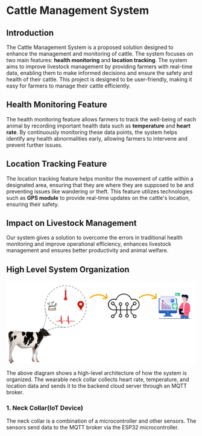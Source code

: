 # Cattle Management System  

## Introduction  
The Cattle Management System is a proposed solution designed to enhance the management and monitoring of cattle. The system focuses on two main features: **health monitoring** and **location tracking**. The system aims to improve livestock management by providing farmers with real-time data, enabling them to make informed decisions and ensure the safety and health of their cattle. This project is designed to be user-friendly, making it easy for farmers to manage their cattle efficiently.  

## Health Monitoring Feature  
The health monitoring feature allows farmers to track the well-being of each animal by recording important health data such as **temperature** and **heart rate**. By continuously monitoring these data points, the system helps identify any health abnormalities early, allowing farmers to intervene and prevent further issues.  

## Location Tracking Feature  
The location tracking feature helps monitor the movement of cattle within a designated area, ensuring that they are where they are supposed to be and preventing issues like wandering or theft. This feature utilizes technologies such as **GPS module** to provide real-time updates on the cattle's location, ensuring their safety.  

## Impact on Livestock Management  
Our system gives a solution to overcome the errors in traditional health monitoring and improve operational efficiency, enhances livestock management and ensures better productivity and animal welfare.  

## High Level System Organization
![img](docs/images/high_level_system_architecture.PNG)

The above diagram shows a high-level architecture of how the system is organized. The wearable neck collar collects heart rate, temperature, and location data and sends it to the backend cloud server through an MQTT broker.

### 1. Neck Collar(IoT Device)
 The neck collar is a combination of a microcontroller and other sensors. The sensors send data to the MQTT broker via the ESP32 microcontroller.
